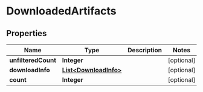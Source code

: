 
# DownloadedArtifacts

## Properties
Name | Type | Description | Notes
------------ | ------------- | ------------- | -------------
**unfilteredCount** | **Integer** |  |  [optional]
**downloadInfo** | [**List&lt;DownloadInfo&gt;**](DownloadInfo.md) |  |  [optional]
**count** | **Integer** |  |  [optional]



